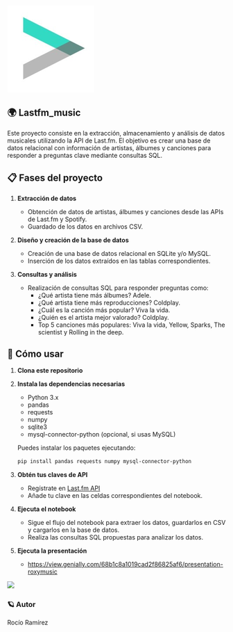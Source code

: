 ![](https://raw.githubusercontent.com/Roxy-5/Evaluacion1-Adalab/main/image.jpg)

## 🌍 Lastfm_music

Este proyecto consiste en la extracción, almacenamiento y análisis de datos musicales utilizando la API de Last.fm. El objetivo es crear una base de datos relacional con información de artistas, álbumes y canciones para responder a preguntas clave mediante consultas SQL.

## 📋 Fases del proyecto
1. **Extracción de datos**
   - Obtención de datos de artistas, álbumes y canciones desde las APIs de Last.fm y Spotify.
   - Guardado de los datos en archivos CSV.

2. **Diseño y creación de la base de datos**
   - Creación de una base de datos relacional en SQLite y/o MySQL.
   - Inserción de los datos extraídos en las tablas correspondientes.

3. **Consultas y análisis**
   - Realización de consultas SQL para responder preguntas como:
     - ¿Qué artista tiene más álbumes? Adele.
     - ¿Qué artista tiene más reproducciones? Coldplay.
     - ¿Cuál es la canción más popular? Viva la vida.
     - ¿Quién es el artista mejor valorado? Coldplay.
     - Top 5 canciones más populares: Viva la vida, Yellow, Sparks, The scientist y Rolling in the deep.

## 🚀 Cómo usar
1. **Clona este repositorio**
2. **Instala las dependencias necesarias**
   - Python 3.x
   - pandas
   - requests
   - numpy
   - sqlite3
   - mysql-connector-python (opcional, si usas MySQL)

   Puedes instalar los paquetes ejecutando:
   ```sh
   pip install pandas requests numpy mysql-connector-python
   ```
3. **Obtén tus claves de API**
   - Regístrate en [Last.fm API](https://www.last.fm/api) 
   - Añade tu clave en las celdas correspondientes del notebook.
4. **Ejecuta el notebook**
   - Sigue el flujo del notebook para extraer los datos, guardarlos en CSV y cargarlos en la base de datos.
   - Realiza las consultas SQL propuestas para analizar los datos.
5. **Ejecuta la presentación**
   - https://view.genially.com/68b1c8a1019cad2f86825af6/presentation-roxymusic

![](https://github.com/Roxy-5/Lastfm_music/blob/aeda5ac2b5bab9fc0c48023b68750892d4bf14f3/logo_lastfm2.png)

### 🪐 Autor

Rocío Ramírez
